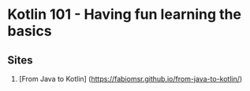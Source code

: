 # Kotlin 101 - Having fun learning the basics

## Sites

1. [From Java to Kotlin] (https://fabiomsr.github.io/from-java-to-kotlin/)
